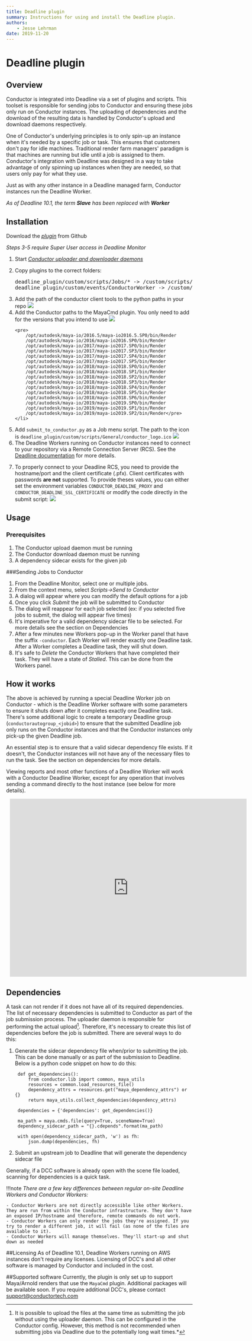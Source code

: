 ```yaml
---
title: Deadline plugin
summary: Instructions for using and install the Deadline plugin.
authors:
    - Jesse Lehrman
date: 2019-11-20
---
```


# Deadline plugin

## Overview
Conductor is integrated into Deadline via a set of plugins and scripts. This toolset is responsible for sending jobs to Conductor and ensuring these jobs only run on Conductor instances. The uploading of dependencies and the download of the resulting data is handled by Conductor's upload and download daemons respectively.

One of Conductor's underlying principles is to only spin-up an instance when it's needed by a specific job or task. This ensures that customers don't pay for idle machines. Traditional render farm managers' paradigm is that machines are running but idle until a job is assigned to them.  Conductor's integration with Deadline was designed in a way to take advantage of only spinning up instances when they are needed, so that users only pay for what they use.

Just as with any other instance in a Deadline managed farm, Conductor instances run the Deadline Worker.

*As of Deadline 10.1, the term **Slave** has been replaced with **Worker***

## Installation

Download the *[plugin](https://github.com/ConductorTechnologies/deadline-plugin)* from Github

*Steps 3-5 require Super User access in Deadline Monitor*

<ol>
<li>Start <em><a href="../cli">Conductor uploader and downloader daemons</a></em></li><p>
<li>Copy plugins to the correct folders:
<pre style={color:black;}>
deadline_plugin/custom/scripts/Jobs/* -> <your_deadline_repo>/custom/scripts/Jobs/
deadline_plugin/custom/events/ConductorWorker -> <your_deadline_repo>/custom/events/
</pre></li><p>
     
<li>Add the path of the conductor client tools to the python paths in your repo
<img src="../../../image/deadline/python_path_repo.jpg"/></li>
<li>Add the Conductor paths to the MayaCmd plugin. You only need to add for the versions that you intend to use <img src="../../../image/deadline/maya_path_repo.jpg"/>
    
    <pre>
        /opt/autodesk/maya-io/2016.5/maya-io2016.5.SP0/bin/Render
        /opt/autodesk/maya-io/2016/maya-io2016.SP0/bin/Render
        /opt/autodesk/maya-io/2017/maya-io2017.SP0/bin/Render
        /opt/autodesk/maya-io/2017/maya-io2017.SP3/bin/Render
        /opt/autodesk/maya-io/2017/maya-io2017.SP4/bin/Render
        /opt/autodesk/maya-io/2017/maya-io2017.SP5/bin/Render
        /opt/autodesk/maya-io/2018/maya-io2018.SP0/bin/Render
        /opt/autodesk/maya-io/2018/maya-io2018.SP1/bin/Render
        /opt/autodesk/maya-io/2018/maya-io2018.SP2/bin/Render
        /opt/autodesk/maya-io/2018/maya-io2018.SP3/bin/Render
        /opt/autodesk/maya-io/2018/maya-io2018.SP4/bin/Render
        /opt/autodesk/maya-io/2018/maya-io2018.SP5/bin/Render
        /opt/autodesk/maya-io/2018/maya-io2018.SP6/bin/Render
        /opt/autodesk/maya-io/2019/maya-io2019.SP0/bin/Render
        /opt/autodesk/maya-io/2019/maya-io2019.SP1/bin/Render
        /opt/autodesk/maya-io/2019/maya-io2019.SP2/bin/Render</pre></li>

<li>Add <code>submit_to_conductor.py</code> as a Job menu script. The path to the icon is <code>deadline_plugin/custom/scripts/General/conductor_logo.ico</code>
<img src="../../../image/deadline/script_menu_repo.jpg"/>

<li>The Deadline Workers running on Conductor instances need to connect to your repository via a Remote Connection Server (RCS). See the <a href="https://docs.thinkboxsoftware.com/products/deadline/10.0/1_User%20Manual/manual/remote-connection-server.html">Deadline documentation</a> for more details.</li><p>

<li>To properly connect to your Deadline RCS, you need to provide the hostname/port and the client certificate (.pfx). Client certificates with passwords <strong>are not</strong> supported. To provide theses values, you can either set the environment variables <code>CONDUCTOR_DEADLINE_PROXY</code> and <code>CONDUCTOR_DEADLINE_SSL_CERTIFICATE</code> or modify the code directly in the submit script:
<img src="../../../image/deadline/rcs_env_variables.png"/>
</ol>
 

## Usage
### Prerequisites
1. The Conductor upload daemon must be running
2. The Conductor download daemon must be running
3. A dependency sidecar exists for the given job

###Sending Jobs to Conductor
1. From the Deadline Monitor, select one or multiple jobs.
2. From the context menu, select *Scripts->Send to Conductor*
3. A dialog will appear where you can modify the default options for a job
4. Once you click *Submit* the job will be submitted to Conductor
5. The dialog will reappear for each job selected (ex: if you selected five jobs to submit, the dialog will appear five times)
6. It's imperative for a valid dependency sidecar file to be selected. For more details see the section on Dependencies
7. After a few minutes new Workers pop-up in the Worker panel that have the suffix `-conductor`. Each Worker will render exactly one Deadline task. After a Worker completes a Deadline task, they will shut down.
8. It's safe to *Delete* the Conductor Workers that have completed their task. They will have a state of *Stalled*. This can be done from the Workers panel.

## How it works
The above is achieved by running a special Deadline Worker job on Conductor - which is the Deadline Worker software with some parameters to ensure it shuts down after it completes exactly one Deadline task. There's some additional logic to create a temporary Deadline group (`conductorautogroup_<jobid>`) to ensure that the submitted Deadline job only runs on the Conductor instances and that the Conductor instances only pick-up the given Deadline job.

An essential step is to ensure that a valid sidecar dependency file exists. If it doesn't, the Conductor instances will not have any of the necessary files to run the task. See the section on dependencies for more details.

Viewing reports and most other functions of a Deadline Worker will work with a Conductor Deadline Worker, except for any operation that involves sending a command directly to the host instance (see below for more details).

<div style="width: 640px; height: 480px; margin: 10px; position: relative;"><iframe allowfullscreen frameborder="0" style="width:640px; height:480px" src="https://www.lucidchart.com/documents/embeddedchart/db7ae6b1-0106-4bef-aaa9-ff87d3558dda" id=".01_Fkrc4X2p"></iframe></div>


## Dependencies
A task can not render if it does not have all of its required dependencies. The list of necessary dependencies is submitted to Conductor as part of the job submission process. The uploader daemon is responsible for performing the actual upload[^1]. Therefore, it's necessary to create this list of dependencies before the job is submitted. There are several ways to do this:

1. Generate the sidecar dependency file when/prior to submitting the job. This can be done manually or as part of the submission to Deadline. Below is a python code snippet on how to do this:
  
        def get_dependencies():
            from conductor.lib import common, maya_utils
            resources = common.load_resources_file()
            dependency_attrs = resources.get("maya_dependency_attrs") or {}
            return maya_utils.collect_dependencies(dependency_attrs)
    
        dependencies = {'dependencies': get_dependencies()}
        
        ma_path = maya.cmds.file(query=True, sceneName=True)
        dependency_sidecar_path = "{}.cdepends".format(ma_path)
    
        with open(dependency_sidecar_path, 'w') as fh:
            json.dump(dependencies, fh)
        
2. Submit an upstream job to Deadline that will generate the dependency sidecar file

Generally, if a DCC software is already open with the scene file loaded, scanning for dependencies is a quick task.

[^1]: It is possible to upload the files at the same time as submitting the job without using the uploader daemon. This can be configured in the Conductor config. However, this method is not recommended when submitting jobs via Deadline due to the potentially long wait times.*

!!!note
    *There are a few key differences between regular on-site Deadline Workers and Conductor Workers:*
    
    - Conductor Workers are not directly accessible like other Workers. They are run from within the Conductor infrastructure. They don't have an exposed IP/hostname and therefore, remote commands do not work.
    - Conductor Workers can only render the jobs they're assigned. If you try to render a different job, it will fail (as none of the files are available to it).
    - Conductor Workers will manage themselves. They'll start-up and shut down as needed

##Licensing
As of Deadline 10.1, Deadline Workers running on AWS instances don't require any licenses.
Licensing of DCC's and all other software is managed by Conductor and included in the cost.

##Supported software
Currently, the plugin is only set up to support Maya/Arnold renders that use the `MayaCmd` plugin. Additional packages will be available soon. If you require additional DCC's, please contact <support@conductortech.com>






